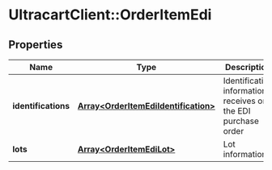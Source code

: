# UltracartClient::OrderItemEdi

## Properties
Name | Type | Description | Notes
------------ | ------------- | ------------- | -------------
**identifications** | [**Array&lt;OrderItemEdiIdentification&gt;**](OrderItemEdiIdentification.md) | Identification information receives on the EDI purchase order | [optional] 
**lots** | [**Array&lt;OrderItemEdiLot&gt;**](OrderItemEdiLot.md) | Lot information | [optional] 


